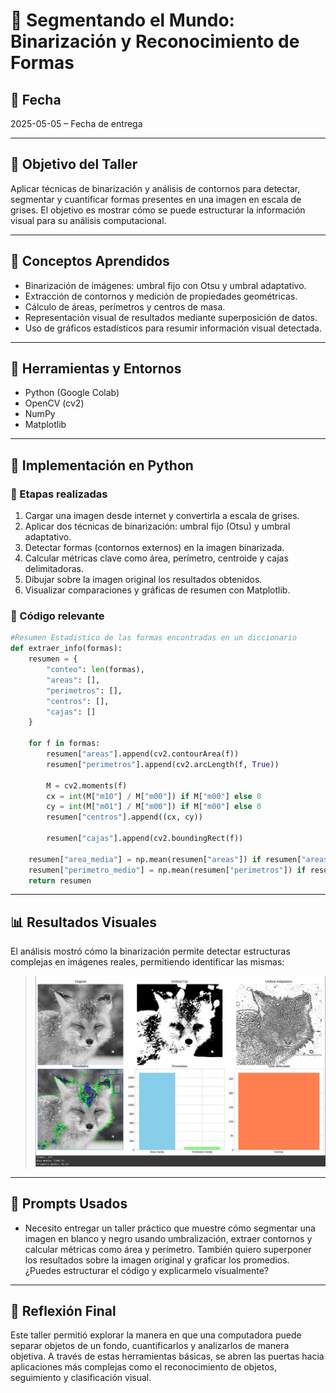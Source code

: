 # 🏁 Segmentando el Mundo: Binarización y Reconocimiento de Formas

## 📅 Fecha
2025-05-05 – Fecha de entrega

---

## 🎯 Objetivo del Taller

Aplicar técnicas de binarización y análisis de contornos para detectar, segmentar y cuantificar formas presentes en una imagen en escala de grises. El objetivo es mostrar cómo se puede estructurar la información visual para su análisis computacional.

---

## 🧠 Conceptos Aprendidos

- Binarización de imágenes: umbral fijo con Otsu y umbral adaptativo.
- Extracción de contornos y medición de propiedades geométricas.
- Cálculo de áreas, perímetros y centros de masa.
- Representación visual de resultados mediante superposición de datos.
- Uso de gráficos estadísticos para resumir información visual detectada.

---

## 🔧 Herramientas y Entornos

- Python (Google Colab)
- OpenCV (cv2)
- NumPy
- Matplotlib

---

## 🧪 Implementación en Python

### 🔹 Etapas realizadas

1. Cargar una imagen desde internet y convertirla a escala de grises.
2. Aplicar dos técnicas de binarización: umbral fijo (Otsu) y umbral adaptativo.
3. Detectar formas (contornos externos) en la imagen binarizada.
4. Calcular métricas clave como área, perímetro, centroide y cajas delimitadoras.
5. Dibujar sobre la imagen original los resultados obtenidos.
6. Visualizar comparaciones y gráficas de resumen con Matplotlib.

### 🔹 Código relevante

```python
#Resumen Estadistico de las formas encontradas en un diccionario
def extraer_info(formas):
    resumen = {
        "conteo": len(formas),
        "areas": [],
        "perimetros": [],
        "centros": [],
        "cajas": []
    }

    for f in formas:
        resumen["areas"].append(cv2.contourArea(f))
        resumen["perimetros"].append(cv2.arcLength(f, True))
        
        M = cv2.moments(f)
        cx = int(M["m10"] / M["m00"]) if M["m00"] else 0
        cy = int(M["m01"] / M["m00"]) if M["m00"] else 0
        resumen["centros"].append((cx, cy))
        
        resumen["cajas"].append(cv2.boundingRect(f))

    resumen["area_media"] = np.mean(resumen["areas"]) if resumen["areas"] else 0
    resumen["perimetro_medio"] = np.mean(resumen["perimetros"]) if resumen["perimetros"] else 0
    return resumen
```

---
## 📊 Resultados Visuales

El análisis mostró cómo la binarización permite detectar estructuras complejas en imágenes reales, permitiendo identificar las mismas:
> ![Muestra del funcionamiento en Python](https://github.com/Jul1014/Compuvisual-General/blob/master/2025-05-04_Taller5_Binarizacion_Reconocimiento_Formas/Python/ImagenBinarizacionReconocimientoFormas.png)

----------

## 🧩 Prompts Usados

- Necesito entregar un taller práctico que muestre cómo segmentar una imagen en blanco y negro usando umbralización, extraer contornos y calcular métricas como área y perímetro. También quiero superponer los resultados sobre la imagen original y graficar los promedios. ¿Puedes estructurar el código y explicarmelo visualmente?

----------


## 💬 Reflexión Final

Este taller permitió explorar la manera en que una computadora puede separar objetos de un fondo, cuantificarlos y analizarlos de manera objetiva. A través de estas herramientas básicas, se abren las puertas hacia aplicaciones más complejas como el reconocimiento de objetos, seguimiento y clasificación visual.
